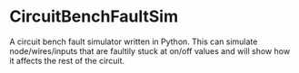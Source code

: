 # CircuitBenchFaultSim
A circuit bench fault simulator written in Python. This can simulate node/wires/inputs that are faultily stuck at on/off values and will show how it affects the rest of the circuit.
